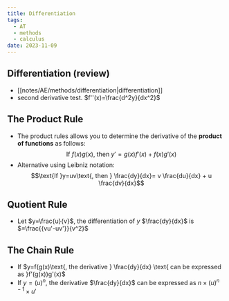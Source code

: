 ```yaml
---
title: Differentiation
tags:
  - AT
  - methods
  - calculus
date: 2023-11-09
---
```

## Differentiation (review)
- [[notes/AE/methods/differentiation|differentiation]]
- second derivative test. $f''(x)=\frac{d^2y}{dx^2}$

## The Product Rule
- The product rules allows you to determine the derivative of the **product of functions** as follows: $$\text{If } f(x)g(x)\text{, then }y'=g(x)f'(x)+f(x)g'(x)$$
- Alternative using Leibniz notation: $$\text{If }y=uv\text{, then } \frac{dy}{dx}= v \frac{du}{dx} + u \frac{dv}{dx}$$
## Quotient Rule
- Let $y=\frac{u}{v}$, the differentiation of $y$ $\frac{dy}{dx}$ is $=\frac{{vu'-uv'}}{v^2}$

## The Chain Rule
- If $y=f(g(x)\text{, the derivative } \frac{dy}{dx} \text{ can be expressed as }f'(g(x))g'(x)$
- If $y=(u)^n$, the derivative $\frac{dy}{dx}$ can be expressed as $n\times(u)^{n-1}\times u'$